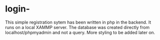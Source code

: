 # login-
This simple registration sytem has been written in php in the backend. It runs on a local XAMMP server.
The database was created directly from localhost/phpmyadmin and not a query.
More styling to be added later on.
